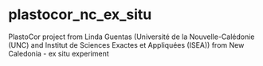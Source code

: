 # plastocor_nc_ex_situ
PlastoCor project from Linda Guentas (Université de la Nouvelle-Calédonie (UNC) and Institut de Sciences Exactes et Appliquées (ISEA)) from New Caledonia - ex situ experiment
